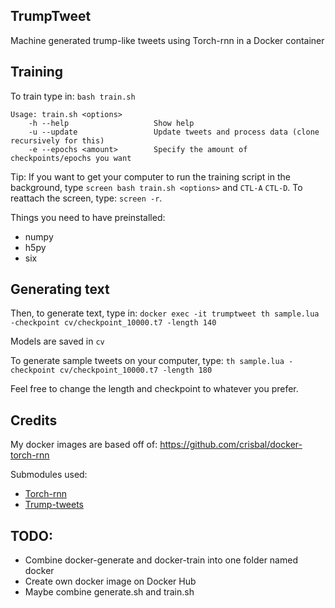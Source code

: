 ## TrumpTweet
Machine generated trump-like tweets using Torch-rnn in a Docker container

## Training
To train type in:
`bash train.sh`

```
Usage: train.sh <options>
    -h --help                   Show help
    -u --update                 Update tweets and process data (clone recursively for this)
    -e --epochs <amount>        Specify the amount of checkpoints/epochs you want
```
Tip: If you want to get your computer to run the training script in the background, type `screen bash train.sh <options>` and `CTL-A` `CTL-D`. To reattach the screen, type: `screen -r`.

Things you need to have preinstalled:
- numpy
- h5py
- six

## Generating text
Then, to generate text, type in:
`docker exec -it trumptweet th sample.lua -checkpoint cv/checkpoint_10000.t7 -length 140`

Models are saved in `cv`

To generate sample tweets on your computer, type:
`th sample.lua -checkpoint cv/checkpoint_10000.t7 -length 180`

Feel free to change the length and checkpoint to whatever you prefer.

## Credits
My docker images are based off of: https://github.com/crisbal/docker-torch-rnn

Submodules used:

- [Torch-rnn](https://github.com/jcjohnson/torch-rnn)
- [Trump-tweets](https://github.com/bpb27/trump_tweet_data_archive)

## TODO:
- Combine docker-generate and docker-train into one folder named docker
- Create own docker image on Docker Hub
- Maybe combine generate.sh and train.sh

